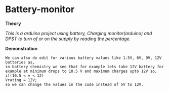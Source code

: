 # Battery-monitor

**Theory**

*This is a arduino project using battery, Charging monitor(arduino) and DPST to turn of or on the supply by reading the percentage.*


**Demonstration**
```
We can also do edit for various battery values like 1.5V, 6V, 9V, 12V batteries as, 
in battery chemistry we see that for example lets take 12V battery for example at minimum drops to 10.5 V and maximum charges upto 12V so,
if(10.5 < v < 12)
Vrating = 12V;
so we can change the values in the code instead of 5V to 12V.
```
